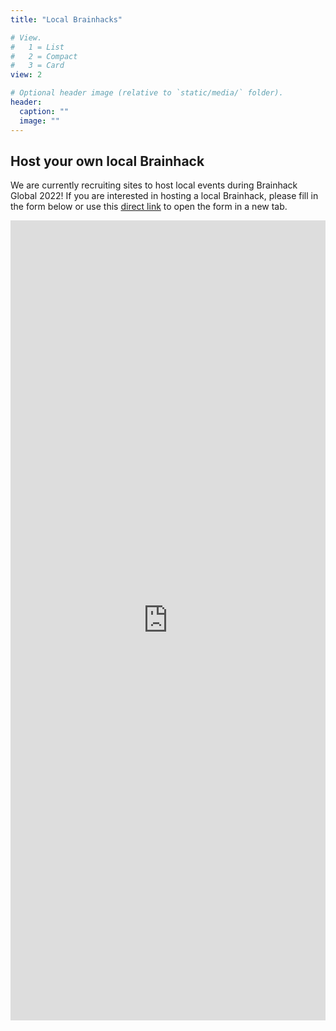 ```yaml
---
title: "Local Brainhacks"

# View.
#   1 = List
#   2 = Compact
#   3 = Card
view: 2

# Optional header image (relative to `static/media/` folder).
header:
  caption: ""
  image: ""
---
```


## **Host your own local Brainhack**

We are currently recruiting sites to host local events during Brainhack Global
2022! If you are interested in hosting a local Brainhack, please fill in the
form below or use this [direct link](https://forms.gle/j6Z3qVukrDm4xAo46) to
open the form in a new tab.

<iframe
  class="pt-3"
  src="https://docs.google.com/forms/d/e/1FAIpQLSfDhCHsl5-eCYUSc5eVtR2kGtcoXyYSp8q4f2hJhzW3G6D8VQ/viewform?embedded=true"
  width="100%"
  height="1280"
  frameborder="0"
  marginheight="0"
  marginwidth="0">Loading…
</iframe>
